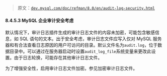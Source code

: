 > 原文：[`dev.mysql.com/doc/refman/8.0/en/audit-log-security.html`](https://dev.mysql.com/doc/refman/8.0/en/audit-log-security.html)

#### 8.4.5.3 MySQL 企业审计安全考虑

默认情况下，审计日志插件生成的审计日志文件的内容未加密，可能包含敏感信息，如 SQL 语句的文本。出于安全考虑，审计日志文件应写入仅对 MySQL 服务器和有合法查看日志原因的用户可访问的目录。默认文件名为`audit.log`，位于数据目录中。可以通过在服务器启动时设置`audit_log_file`系统变量来更改此设置。由于日志轮换，可能存在其他审计日志文件。

为了增强安全性，启用审计日志文件加密。参见加密审计日志文件。
